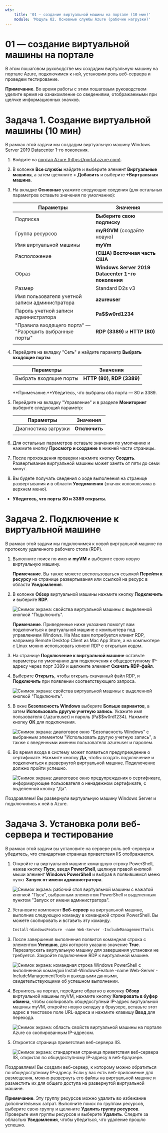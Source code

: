 ```yaml
---
wts:
    title: '01 — создание виртуальной машины на портале (10 мин)'
    module: 'Модуль 02. Основные службы Azure (рабочие нагрузки)'
---
```

# 01 — создание виртуальной машины на портале

В этом пошаговом руководстве мы создадим виртуальную машину на портале Azure, подключимся к ней, установим роль веб-сервера и проведем тестирование. 

**Примечание**. Во время работы с этим пошаговым руководством уделите время на ознакомление со сведениями, отображаемыми при щелчке информационных значков. 

# Задача 1. Создание виртуальной машины (10 мин)

В рамках этой задачи мы создадим виртуальную машину Windows Server 2019 Datacenter 1-го поколения. 

1. Войдите на [портал Azure (https://portal.azure.com)](https://portal.azure.com?azure-portal=true).

2. В колонке **Все службы** найдите и выберите элемент **Виртуальные машины**, а затем щелкните **+ Добавить** и выберите **+Виртуальная машина**.

3. На вкладке **Основные** укажите следующие сведения (для остальных параметров оставьте значения по умолчанию):

    | Параметры | Значения |
    |  -- | -- |
    | Подписка | **Выберите свою подписку**|
    | Группа ресурсов | **myRGVM** (создайте новую) |
    | Имя виртуальной машины | **myVm** |
    | Расположение | **(США) Восточная часть США**|
    | Образ | **Windows Server 2019 Datacenter 1-го поколения**|
    | Размер | Standard D2s v3|
    | Имя пользователя учетной записи администратора | **azureuser** |
    | Пароль учетной записи администратора | **Pa$$w0rd1234**|
    | "Правила входящего порта" — "Разрешить выбранные порты" | **RDP (3389)** и **HTTP (80)**|
    | | |

4. Перейдите на вкладку "Сеть" и найдите параметр **Выбрать входящие порты**:

    | Параметры | Значения |
    | -- | -- |
    | Выбрать входящие порты | **HTTP (80), RDP (3389)**|
    | | |

    **Примечание.**Убедитесь, что выбраны оба порта — 80 и 3389.

5. Перейдите на вкладку "Управление" и в разделе **Мониторинг** выберите следующий параметр:

    | Параметры | Значения |
    | -- | -- |
    | Диагностика загрузки | **Отключить**|
    | | |

6. Для остальных параметров оставьте значения по умолчанию и нажмите кнопку **Просмотр и создание** в нижней части страницы.

7. После прохождения проверки нажмите кнопку **Создать**. Развертывание виртуальной машины может занять от пяти до семи минут.

8. Вы будете получать сведения о ходе выполнения на странице развертывания и в области **Уведомления** (значок колокольчика в верхнем меню).

* **Убедитесь, что порты 80 и 3389 открыты.**

# Задача 2. Подключение к виртуальной машине

В рамках этой задачи мы подключимся к новой виртуальной машине по протоколу удаленного рабочего стола (RDP). 

1. Выполните поиск по имени **myVM** и выберите свою новую виртуальную машину.

    **Примечание**. Вы также можете воспользоваться ссылкой **Перейти к ресурсу** на странице развертывания или ссылкой на ресурс в области **Уведомления**.

2. В колонке **Обзор** виртуальной машины нажмите кнопку **Подключить** и выберите **RDP**.

    ![Снимок экрана: свойства виртуальной машины с выделенной кнопкой "Подключить".](../images/0101.png)

    **Примечание**. Приведенные ниже указания помогут вам подключиться к виртуальной машине с компьютера под управлением Windows. На Mac вам потребуется клиент RDP, например Remote Desktop Client из Mac App Store, а на компьютере с Linux можно использовать клиент RDP с открытым кодом.

2. На странице **Подключение к виртуальной машине** оставьте параметры по умолчанию для подключения к общедоступному IP-адресу через порт 3389 и щелкните элемент **Скачать RDP-файл**.

3. Выберите **Открыть**, чтобы открыть скачанный файл RDP, и **Подключить** при появлении соответствующего запроса. 

    ![Снимок экрана: свойства виртуальной машины с выделенной кнопкой "Подключить". ](../images/0102.png)

4. В окне **Безопасность Windows** выберите **Больше вариантов**, а затем **Использовать другую учетную запись**. Укажите имя пользователя (.\azureuser) и пароль (Pa$$w0rd1234). Нажмите кнопку **ОК** для подключения.

    ![Снимок экрана: диалоговое окно "Безопасность Windows" с выбранным элементом "Использовать другую учетную запись", а также с введенными именем пользователя azureuser и паролем.](../images/0103.png)

5. Во время входа в систему может появиться предупреждение о сертификате. Нажмите кнопку **Да**, чтобы создать подключение и подключиться к развернутой виртуальной машине. Подключение должно пройти успешно.

    ![Снимок экрана: диалоговое окно предупреждения о сертификате, информирующее пользователя о ненадежном сертификате, с выделенной кнопку "Да". ](../images/0104.png)

Поздравляем! Вы развернули виртуальную машину Windows Server и подключились к ней в Azure.

# Задача 3. Установка роли веб-сервера и тестирование

В рамках этой задачи вы установите на сервере роль веб-сервера и убедитесь, что стандартная страница приветствия IIS отображается.

1. Откройте на виртуальной машине командную строку PowerShell, нажав кнопку **Пуск**, введя **PowerShell**, щелкнув правой кнопкой мыши элемент **Windows PowerShell** и выбрав в появившемся меню пункт **Запуск от имени администратора**.

    ![Снимок экрана: рабочий стол виртуальной машины с нажатой кнопкой "Пуск", выбранным элементом PowerShell и выделенным пунктом "Запуск от имени администратора".](../images/0105.png)

2. Установите компонент **Веб-сервер** на виртуальной машине, выполнив следующую команду в командной строке PowerShell. Вы можете скопировать и вставить эту команду.

    ```PowerShell
    Install-WindowsFeature -name Web-Server -IncludeManagementTools
    ```
  
3. После завершения выполнения появится командная строка с элементом **Успешно**, для которого указано значение **True**. Перезапускать виртуальную машину для завершения установки не требуется. Закройте подключение RDP к виртуальной машине.

    ![Снимок экрана: командная строка Windows PowerShell с выполненной командой Install-WindowsFeature -name Web-Server -IncludeManagementTools и выходными данными, свидетельствующими об успешном выполнении.](../images/0106.png)

4. Вернитесь на портал, перейдите обратно в колонку **Обзор** виртуальной машины myVM, нажмите кнопку **Копировать в буфер обмена**, чтобы скопировать общедоступный IP-адрес виртуальной машины myVM, откройте новую вкладку в браузере, вставьте этот адрес в текстовое поле URL-адреса и нажмите клавишу **Ввод** для перехода.

    ![Снимок экрана: область свойств виртуальной машины на портале Azure со скопированным IP-адресом.](../images/0107.png)

5. Откроется страница приветствия веб-сервера IIS.

    ![Снимок экрана: стандартная страница приветствия веб-сервера IIS, открытая по общедоступному IP-адресу в веб-браузере.](../images/0108.png)

Поздравляем! Вы создали веб-сервер, к которому можно обратиться по общедоступному IP-адресу. Если у вас есть веб-приложение для размещения, можно развернуть его файлы на виртуальной машине и разместить их для общего доступа на развернутой виртуальной машине.


**Примечание**. Эту группу ресурсов можно удалить во избежание дополнительных затрат. Выполните поиск по группам ресурсов, выберите свою группу и щелкните **Удалить группу ресурсов**. Проверьте имя группы ресурсов и выберите **Удалить**. Следите за областью **Уведомления**, чтобы убедиться, что удаление прошло успешно. 
